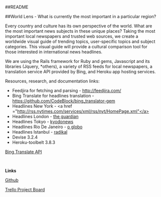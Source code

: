 
##README

##World Lens - What is currently the most important in a particular region?

Every country and culture has its own perspective of the world. What are the most important news subjects in these unique places? Taking the most important local newspapers and trusted web sources, we create a worldwide visual guide of trending topics, user-specific topics and subject categories. This visual guide will provide a cultural comparison tool for those interested in international news headlines.

We are using the Rails framework for Ruby and gems, Javascript and its libraries (Jquery, *others), a variety of RSS feeds for local newspapers, a translation service API provided by Bing, and Heroku app hosting services.

Resources, research, and documentation links:

- Feedjira for fetching and parsing - http://feedjira.com/
- Bing Translate for headlines translation - https://github.com/CodeBlock/bing_translator-gem
- Headlines New York - <a href ="http://rss.nytimes.com/services/xml/rss/nyt/HomePage.xml"</a>
- Headlines London - <a href="http://www.theguardian.com/uk/rss">the guardian</a>
- Headlines Tokyo - <a href ="https://english.kyodonews.jp/rss/news.xml">kyodonews</a>
- Headlines Rio De Janeiro - <a href ="http://www.oglobo.com.br/rss/plantaocidades.xml">o globo</a>
- Headlines Istanbul - <a href ="http://www.radikal.com.tr/d/rss/RssSD.xml">radikal</a>
- Devise 3.2.4
- Heroku-toolbelt 3.8.3

<a href="https://github.com/CodeBlock/bing_translator-gem">Bing Translate API</a>

</br>

**Links**

<a href="https://github.com/ChrisMLee/news-zones">Github</a>

<a href ="https://trello.com/b/D8gyZaoL/team-american-dream">Trello Project Board</a>
